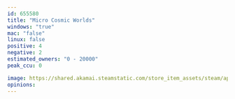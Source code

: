 ```yaml
---
id: 655580
title: "Micro Cosmic Worlds"
windows: "true"
mac: "false"
linux: false
positive: 4
negative: 2
estimated_owners: "0 - 20000"
peak_ccu: 0

image: https://shared.akamai.steamstatic.com/store_item_assets/steam/apps/655580/header.jpg?t=1500585250
opinions:
---
```

